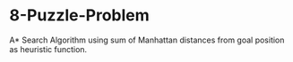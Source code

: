 # 8-Puzzle-Problem
A* Search Algorithm using sum of Manhattan distances from goal position as heuristic function.
